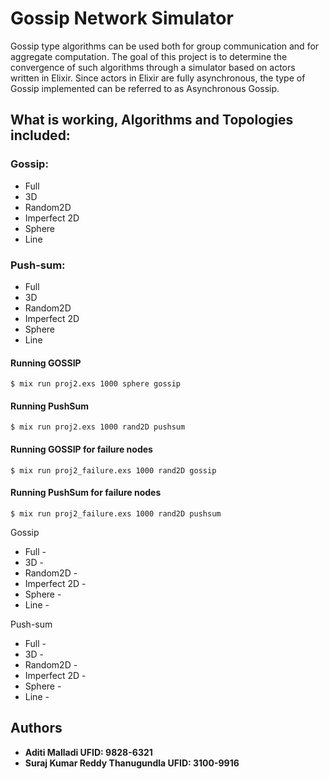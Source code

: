 # Gossip Network Simulator
Gossip type algorithms can be used both for group communication and for aggregate computation. The goal of this project is to determine the convergence of such algorithms through a simulator based on actors written in Elixir. Since actors in Elixir are fully asynchronous, the type of Gossip implemented can be referred to as Asynchronous Gossip.


## What is working, Algorithms and Topologies included:

### Gossip:

* Full
* 3D
* Random2D
* Imperfect 2D
* Sphere
* Line

### Push-sum:

* Full
* 3D
* Random2D
* Imperfect 2D
* Sphere
* Line

#### Running GOSSIP

```
$ mix run proj2.exs 1000 sphere gossip
```

#### Running PushSum

```
$ mix run proj2.exs 1000 rand2D pushsum
```

#### Running GOSSIP for failure nodes

```
$ mix run proj2_failure.exs 1000 rand2D gossip
```

#### Running PushSum for failure nodes

```
$ mix run proj2_failure.exs 1000 rand2D pushsum
```

Gossip

* Full -
* 3D -
* Random2D -
* Imperfect 2D -
* Sphere -
* Line -

Push-sum

* Full -
* 3D -
* Random2D -
* Imperfect 2D -
* Sphere -
* Line -





## Authors

* **Aditi Malladi UFID: 9828-6321**
* **Suraj Kumar Reddy Thanugundla UFID: 3100-9916**




